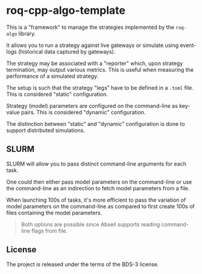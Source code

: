 # roq-cpp-algo-template

This is a "framework" to manage the strategies implemented by the `roq-algo` library.

It allows you to run a strategy against live gateways or simulate using event-logs (historical data captured by gateways).

The strategy may be associated with a "reporter" which, upon strategy termination, may output various metrics.
This is useful when measuring the performance of a simulated strategy.

The setup is such that the strategy "legs" have to be defined in a `.toml` file.
This is considered "static" configuration.

Strategy (model) parameters are configured on the command-line as key-value pairs.
This is considered "dynamic" configuration.

The distinction between "static" and "dynamic" configuration is done to support distributed simulations.

## SLURM

SLURM will allow you to pass distinct command-line arguments for each task.

One could then either pass model parameters on the command-line or use the command-line as an indirection to fetch model
parameters from a file.

When launching 100s of tasks, it's more efficient to pass the variation of model parameters on the command-line as
compared to first create 100s of files containing the model parameters.

> Both options are possible since Abseil supports reading command-line flags from file.


## License

The project is released under the terms of the BDS-3 license.
